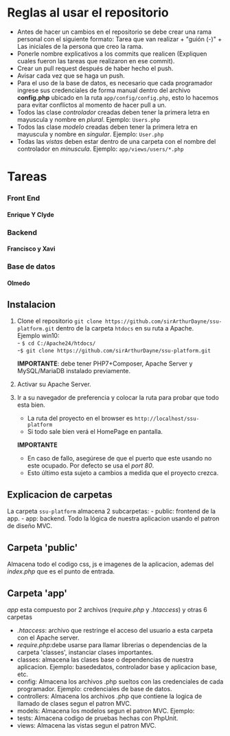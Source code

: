 # **Reglas al usar el repositorio**

- Antes de hacer un cambios en el repositorio se debe crear una rama personal con el siguiente formato: Tarea que van realizar + "guión (-)" + Las iniciales de la persona que creo la rama.
- Ponerle nombre explicativos a los commits que realicen (Expliquen cuales fueron las tareas que realizaron en ese commit).
- Crear un pull request después de haber hecho el push.
- Avisar cada vez que se haga un push.
- Para el uso de la base de datos, es necesario que cada programador ingrese sus credenciales de forma manual dentro del archivo __config.php__ ubicado en la ruta ```app/config/config.php```, esto lo hacemos para evitar conflictos al momento de hacer pull a un.
- Todos las clase *controlador* creadas deben tener la primera letra en mayuscula y nombre en *plural*. Ejemplo: ```Users.php```
- Todos las clase *modelo* creadas deben tener la primera letra en mayuscula y nombre en *singular*. Ejemplo: ```User.php```
- Todas las *vistas* deben estar dentro de una carpeta con el nombre del controlador en *minuscula*. Ejemplo: ```app/views/users/*.php``` 

# **Tareas**

### **Front End**

#### Enrique Y Clyde

### **Backend**

#### Francisco y Xavi

### **Base de datos**

#### Olmedo

## Instalacion

1. Clone el repositorio ```git clone https://github.com/sirArthurDayne/ssu-platform.git``` dentro de la carpeta ```htdocs``` en su ruta a Apache.  
Ejemplo win10:  
            - ```$ cd C:/Apache24/htdocs/```  
            -```$ git clone https://github.com/sirArthurDayne/ssu-platform.git``` 

    **IMPORTANTE**: debe tener PHP7+Composer, Apache Server y MySQL/MariaDB instalado previamente.
2. Activar su Apache Server.
3. Ir a su navegador de preferencia y colocar la ruta para probar que todo esta bien.
    - La ruta del proyecto en el browser es ```http://localhost/ssu-platform```  
    - Si todo sale bien verá el HomePage en pantalla.
    
    **IMPORTANTE**  
    * En caso de fallo, asegúrese de que el puerto que este usando no este ocupado. Por defecto se usa el _port 80_.
    * Esto último esta sujeto a cambios a medida que el proyecto crezca.  

## Explicacion de carpetas

La carpeta ```ssu-platform``` almacena 2 subcarpetas:
    - public: frontend de la app.
    - app: backend. Todo la lógica de nuestra aplicacion usando el patron de diseño MVC.

## Carpeta 'public'

Almacena todo el codigo css, js e imagenes de la aplicacion, ademas del _index.php_ que es el punto de entrada.

## Carpeta 'app'

_app_ esta compuesto por 2 archivos (_require.php_ y _.htaccess_) y otras 6 carpetas

- _.htaccess_: archivo que restringe el acceso del usuario a esta carpeta con el Apache server.
- _require.php_:debe usarse para llamar librerias o dependencias de la carpeta 'classes', instanciar clases importantes.
- classes: almacena las clases base o dependencias de nuestra aplicacion. Ejemplo: basededatos, controlador base y aplicacion base, etc.
- config: Almacena los archivos .php sueltos con las credenciales de cada programador. Ejemplo: credenciales de base de datos.
- controllers: Almacena los archivos .php que contiene la logica de llamado de clases segun el patron MVC.
- models: Almacena los modelos segun el patron MVC. Ejemplo: 
- tests: Almacena codigo de pruebas hechas con PhpUnit.
- views: Almacena las vistas segun el patron MVC.   
